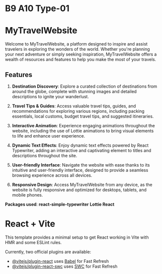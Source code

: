 
# B9 A10 Type-01 

# MyTravelWebsite

Welcome to MyTravelWebsite, a platform designed to inspire and assist travelers in exploring the wonders of the world. Whether you're planning your next adventure or simply seeking inspiration, MyTravelWebsite offers a wealth of resources and features to help you make the most of your travels.

## Features

1. **Destination Discovery**: Explore a curated collection of destinations from around the globe, complete with stunning images and detailed descriptions to ignite your wanderlust.

2. **Travel Tips & Guides**: Access valuable travel tips, guides, and recommendations for exploring various regions, including packing essentials, local customs, budget travel tips, and suggested itineraries.

3. **Interactive Animation**: Experience engaging animations throughout the website, including the use of Lottie animations to bring visual elements to life and enhance user experience.

4. **Dynamic Text Effects**: Enjoy dynamic text effects powered by React Typewriter, adding an interactive and captivating element to titles and descriptions throughout the site.

5. **User-friendly Interface**: Navigate the website with ease thanks to its intuitive and user-friendly interface, designed to provide a seamless browsing experience across all devices.

6. **Responsive Design**: Access MyTravelWebsite from any device, as the website is fully responsive and optimized for desktops, tablets, and mobile phones.

 **Packages used**: 
   **react-simple-typewriter**
   **Lottie React**







# React + Vite

This template provides a minimal setup to get React working in Vite with HMR and some ESLint rules.

Currently, two official plugins are available:

- [@vitejs/plugin-react](https://github.com/vitejs/vite-plugin-react/blob/main/packages/plugin-react/README.md) uses [Babel](https://babeljs.io/) for Fast Refresh
- [@vitejs/plugin-react-swc](https://github.com/vitejs/vite-plugin-react-swc) uses [SWC](https://swc.rs/) for Fast Refresh
